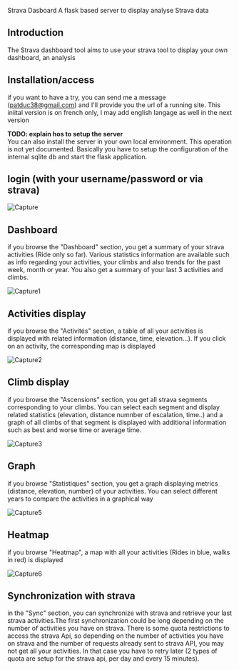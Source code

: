 Strava Dasboard 
A flask based server to display analyse Strava data

## Introduction
The Strava dashboard tool aims to use your strava tool to display your own dashboard, an analysis 

## Installation/access
if you want to have a try, you can send me a message (patduc38@gmail.com) and I'll provide you the url of a running site. 
This iniital version is on french only, I may add english langage as well in the next version

**TODO: explain hos to setup the server**  
You can also install the server in your own local environment. This operation is not yet documented. Basically you have to setup the configuration of the internal sqlite db and start the flask application. 

## login (with your username/password or via strava) 
![Capture](https://github.com/patduc38/strava_api/assets/16572059/5e592a77-81b1-4a7f-b84d-1db0b6c9f4b7)

## Dashboard 
if you browse the "Dashboard" section, you get a summary of your strava activities (Ride only so far). Various statistics information are available such as info regarding your activities, your climbs and also trends for the past week, month or year. You also get a summary of your last 3 activities and climbs.  

![Capture1](https://github.com/patduc38/strava_api/assets/16572059/f4d1ad7f-693f-45d6-a8d6-e61f56b446d6)

## Activities display 
if you browse the "Activités" section, a table of all your activities is displayed with  related information (distance, time, elevation...). If you click on an activity, the corresponding map is displayed 

![Capture2](https://github.com/patduc38/strava_api/assets/16572059/a5f65b80-1753-4cb0-a8e5-0f156dd7bc94)

## Climb display 
if you browse the "Ascensions" section, you get all strava segments corresponding to your climbs. You can select each segment and display related statistics (elevation, distance numnber of escalation, time..) and a graph of all climbs of that segment is displayed with additional information such as best and worse time or average time. 

![Capture3](https://github.com/patduc38/strava_api/assets/16572059/19f3e42b-bd1b-4acc-810a-2c1b17f0e36f)

## Graph 
if you browse "Statistiques" section, you get a graph displaying metrics (distance, elevation, number) of your activities. You can select different years to compare the activities in a graphical way

![Capture5](https://github.com/patduc38/strava_api/assets/16572059/3d8daf69-13bb-424f-a0c7-af2eb24839cd)

## Heatmap 
if you browse "Heatmap", a map with all your activities (Rides in blue, walks in red) is displayed 

![Capture6](https://github.com/patduc38/strava_api/assets/16572059/069c8d9c-959f-4fcf-b2aa-e2c7987204f9)

## Synchronization with strava
in the "Sync" section, you can synchronize with strava and retrieve your last strava activities.The first synchronization could be long depending on the number of activities you have on strava. There is some quota restrictions to access the strava Api, so depending on the number of activities you have on strava and the number of requests already sent to strava API, you may not get all your activities. In that case you have to retry later (2 types of quota are setup for the strava api, per day and every 15 minutes). 
